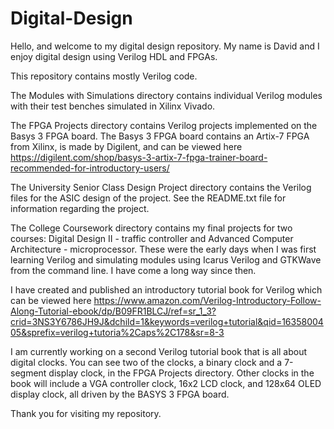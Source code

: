 # Digital-Design
Hello, and welcome to my digital design repository. My name is David and I enjoy digital design using Verilog HDL and FPGAs.

This repository contains mostly Verilog code.

The Modules with Simulations directory contains individual Verilog modules with their test benches simulated in Xilinx Vivado.

The FPGA Projects directory contains Verilog projects implemented on the Basys 3 FPGA board. The Basys 3 FPGA board contains an Artix-7 FPGA from Xilinx, is made by Digilent, and can be viewed here https://digilent.com/shop/basys-3-artix-7-fpga-trainer-board-recommended-for-introductory-users/

The University Senior Class Design Project directory contains the Verilog files for the ASIC design of the project. See the README.txt file for information regarding the project.

The College Coursework directory contains my final projects for two courses: Digital Design II - traffic controller and Advanced Computer Architecture - microprocessor. These were the early days when I was first learning Verilog and simulating modules using Icarus Verilog and GTKWave from the command line. I have come a long way since then.

I have created and published an introductory tutorial book for Verilog which can be viewed here https://www.amazon.com/Verilog-Introductory-Follow-Along-Tutorial-ebook/dp/B09FR1BLCJ/ref=sr_1_3?crid=3NS3Y6786JH9J&dchild=1&keywords=verilog+tutorial&qid=1635800405&sprefix=verilog+tutoria%2Caps%2C178&sr=8-3

I am currently working on a second Verilog tutorial book that is all about digital clocks. You can see two of the clocks, a binary clock and a 7-segment display clock, in the FPGA Projects directory. Other clocks in the book will include a VGA controller clock, 16x2 LCD clock, and 128x64 OLED display clock, all driven by the BASYS 3 FPGA board.

Thank you for visiting my repository.
